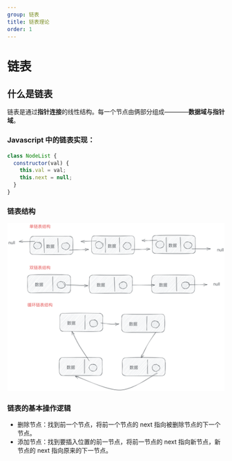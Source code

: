 ```yaml
---
group: 链表
title: 链表理论
order: 1
---
```


# 链表

## 什么是链表

链表是通过**指针连接**的线性结构。每一个节点由俩部分组成————**数据域与指针域**。

### Javascript 中的链表实现：

```js
class NodeList {
  constructor(val) {
    this.val = val;
    this.next = null;
  }
}
```

### 链表结构

![nodelist1](../../public/images/listnodestruct.png)

### 链表的基本操作逻辑

- 删除节点：找到前一个节点，将前一个节点的 next 指向被删除节点的下一个节点。
- 添加节点：找到要插入位置的前一节点，将前一节点的 next 指向新节点，新节点的 next 指向原来的下一节点。
